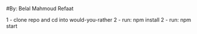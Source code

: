 #By: Belal Mahmoud Refaat

1 - clone repo and cd into would-you-rather
2 - run: npm install
2 - run: npm start

<!-- Project for udacity react nanodegree -->
